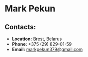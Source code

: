 # Mark Pekun

## Contacts:

* __Location:__ Brest, Belarus
* __Phone:__ +375 (29) 829-01-59
* __Email:__ markpekun379@gmail.com
